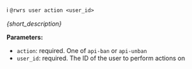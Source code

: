 :information_source:️ `@rwrs user action <user_id>`

_{short_description}_

**Parameters:**

- `action`: required. One of `api-ban` or `api-unban`
- `user_id`: required. The ID of the user to perform actions on
